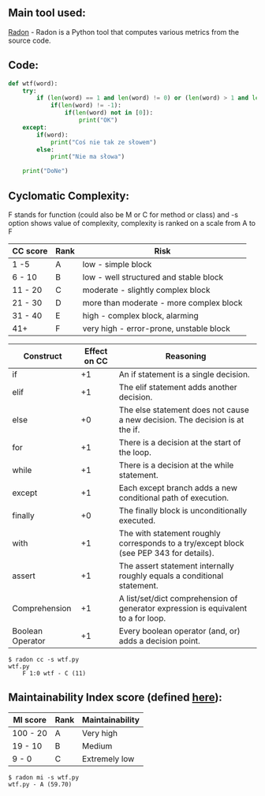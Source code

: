 ## Main tool used:

[Radon](https://pypi.org/project/radon/) - Radon is a Python tool that computes various metrics from the source code.

## Code:
```python
def wtf(word):
    try:
        if (len(word) == 1 and len(word) != 0) or (len(word) > 1 and len(word) != 0) or (len(word) == 0 and len(word) != -1):
            if(len(word) != -1):
                if(len(word) not in [0]):
                    print("OK")
    except:
        if(word):
            print("Coś nie tak ze słowem")
        else:
            print("Nie ma słowa")

    print("DoNe")
```

## Cyclomatic Complexity:
F stands for function (could also be M or C for method or class) and -s option shows value of complexity, complexity is ranked on a scale from A to F


| CC score | Rank | Risk |
|---------|-------|-----------------|
|1 -5 |	  A   | low - simple block       |
|6 - 10  |	  B   |	 	low - well structured and stable block          |
|11 - 20   |	  C   |	 	moderate - slightly complex block   |
| 21 - 30 | D | more than moderate - more complex block |
| 31 - 40 | E | high - complex block, alarming |
|41+ | F |  	very high - error-prone, unstable block |

Construct |	Effect on CC |	Reasoning
---------|--------------|----------------
if |	+1 	|An if statement is a single decision.
elif |	+1 	|The elif statement adds another decision.
else |	+0 	|The else statement does not cause a new decision. The decision is at the if.
for |	+1 |	There is a decision at the start of the loop.
while |	+1 | 	There is a decision at the while statement.
except |	+1 	| Each except branch adds a new conditional path of execution.
finally |	+0 |	The finally block is unconditionally executed.
with 	| +1 |	The with statement roughly corresponds to a try/except block (see PEP 343 for details).
assert |	+1 |	The assert statement internally roughly equals a conditional statement.
Comprehension |	+1 |	A list/set/dict comprehension of generator expression is equivalent to a for loop.
Boolean Operator |	+1 |	Every boolean operator (and, or) adds a decision point.

```
$ radon cc -s wtf.py
wtf.py
    F 1:0 wtf - C (11)
```

## Maintainability Index score (defined [here](https://radon.readthedocs.io/en/latest/intro.html#maintainability-index)):

| MI score | Rank | Maintainability |
|---------|-------|-----------------|
|100 - 20 |	  A   | Very high       |
|19 - 10  |	  B   |	Medium          |
|9 - 0    |	  C   |	Extremely low   |

```
$ radon mi -s wtf.py 
wtf.py - A (59.70)
```
